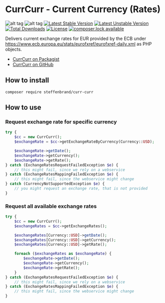 # CurrCurr - Current Currency (Rates)
![alt tag](https://travis-ci.org/steffenbrand/curr-curr.svg?branch=master)
![alt tag](https://codecov.io/github/steffenbrand/curr-curr/coverage.svg)
[![Latest Stable Version](https://poser.pugx.org/steffenbrand/curr-curr/version)](https://packagist.org/packages/steffenbrand/curr-curr)
[![Latest Unstable Version](https://poser.pugx.org/steffenbrand/curr-curr/v/unstable)](//packagist.org/packages/steffenbrand/curr-curr)
[![Total Downloads](https://poser.pugx.org/steffenbrand/curr-curr/downloads)](https://packagist.org/packages/steffenbrand/curr-curr)
[![License](https://poser.pugx.org/steffenbrand/curr-curr/license)](https://packagist.org/packages/steffenbrand/curr-curr)
[![composer.lock available](https://poser.pugx.org/steffenbrand/curr-curr/composerlock)](https://packagist.org/packages/steffenbrand/curr-curr)

Delivers current exchange rates for EUR provided by the ECB under https://www.ecb.europa.eu/stats/eurofxref/eurofxref-daily.xml as PHP objects.

* [CurrCurr on Packagist](https://packagist.org/packages/steffenbrand/curr-curr)
* [CurrCurr on GitHub](https://github.com/steffenbrand/curr-curr)

## How to install

```
composer require steffenbrand/curr-curr
```

## How to use

### Request exchange rate for specific currency

```php
try {
    $cc = new CurrCurr();
    $exchangeRate = $cc->getExchangeRateByCurrency(Currency::USD);

    $exchangeRate->getDate();
    $exchangeRate->getCurrency();
    $exchangeRate->getRate();
} catch (ExchangeRatesRequestFailedException $e) {
    // this might fail, since we rely on a webservice
} catch (ExchangeRatesMappingFailedException $e) {
    // this might fail, since the webservice might change
} catch (CurrencyNotSupportedException $e) {
    // you might request an exchange rate, that is not provided
}
```

### Request all available exchange rates

```php
try {
    $cc = new CurrCurr();
    $exchangeRates = $cc->getExchangeRates();

    $exchangeRates[Currency::USD]->getDate();
    $exchangeRates[Currency::USD]->getCurrency();
    $exchangeRates[Currency::USD]->getRate();

    foreach ($exchangeRates as $exchangeRate) {
        $exchangeRate->getDate();
        $exchangeRate->getCurrency();
        $exchangeRate->getRate();
    }
} catch (ExchangeRatesRequestFailedException $e) {
    // this might fail, since we rely on a webservice
} catch (ExchangeRatesMappingFailedException $e) {
    // this might fail, since the webservice might change
}
```
